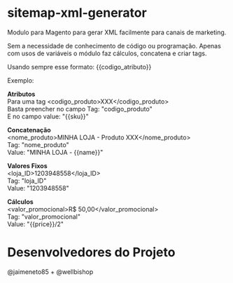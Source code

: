 sitemap-xml-generator
=====================

<p>Modulo para Magento para gerar XML facilmente para canais de marketing.</p>

<p>Sem a necessidade de conhecimento de código ou programação. Apenas com usos de variáveis o módulo faz cálculos, concatena e criar tags. </p>

<p>Usando sempre esse formato: {{codigo_atributo}}</p>

Exemplo:
<p>
<strong>Atributos</strong><br>
Para uma tag &lt;codigo_produto&gt;XXX&lt;/codigo_produto&gt;<br>
Basta preencher no campo Tag: "codigo_produto"<br>
E no campo value: "{{sku}}"<br>
</p>
<p>
<strong>Concatenação</strong><br>
&lt;nome_produto&gt;MINHA LOJA - Produto XXX&lt;/nome_produto&gt;<br>
Tag: "nome_produto"<br>
Value: "MINHA LOJA - {{name}}"<br>
</p>
<p>
<strong>Valores Fixos</strong><br>
&lt;loja_ID&gt;1203948558&lt;/loja_ID&gt;<br>
Tag: "loja_ID"<br>
Value: "1203948558"<br>
</p>
<p>
<strong>Cálculos</strong><br>
&lt;valor_promocional&gt;R$ 50,00&lt;/valor_promocional&gt;<br>
Tag: "valor_promocional"<br>
Value: "{{price}}/2"<br>
</p>


Desenvolvedores do Projeto
========================
@jaimeneto85 + @wellbishop

